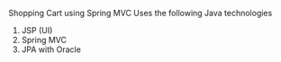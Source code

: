 Shopping Cart using Spring MVC
Uses the following Java technologies
1. JSP (UI)
2. Spring MVC
3. JPA with Oracle
